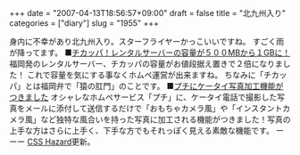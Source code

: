 +++
date = "2007-04-13T18:56:57+09:00"
draft = false
title = "北九州入り"
categories = ["diary"]
slug = "1955"
+++

身内に不幸があり北九州入り。スターフライヤーかっこいいですね。
すごく雨が降ってます。
■<a href="http://chicappa.jp/" target="_blank">チカッパ！レンタルサーバーの容量が５００MBから１GBに！</a>
福岡発のレンタルサーバー、チカッパの容量がお値段据え置きで２倍になりました！
これで容量を気にする事なくホムペ運営が出来ますね。
ちなみに「チカッパ」とは福岡弁で「猿の肛門」のことです。
■<a href="http://petit.cc" target="_blank">プチにケータイ写真加工機能がつきました</a>
オシャレなホムペサービス「プチ」に、ケータイ電話で撮影した写真をメールに添付して送信するだけで「おもちゃカメラ風」や「インスタントカメラ風」など独特な風合いを持った写真に加工される機能がつきました！写真の上手な方はさらに上手く、下手な方でもそれっぽく見える素敵な機能です。
ーーー
<a href="http://csshazard.com" target="_blank">CSS Hazard</a>更新。

